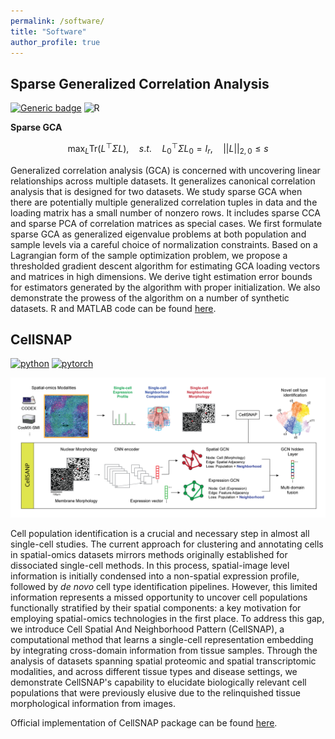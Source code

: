 ```yaml
---
permalink: /software/
title: "Software"
author_profile: true
---
```



Sparse Generalized Correlation Analysis
------

[![Generic badge](https://img.shields.io/badge/MATLAB-R2020a-BLUE.svg)](https://shields.io/)
![R](https://img.shields.io/badge/R-CRAN-orange)

**Sparse GCA**

$$\max_L \mathrm{Tr}(L^\top\Sigma L), \quad s.t.\quad L_0^\top\Sigma L_0=I_r, \quad ||L||_{2, 0} \leq s $$

Generalized correlation analysis (GCA) is concerned with uncovering linear relationships across multiple datasets. It generalizes canonical correlation analysis that is designed for two datasets. We study sparse GCA when there are potentially multiple generalized correlation tuples in data and the loading matrix has a small number of nonzero rows. It includes sparse CCA and sparse PCA of correlation matrices as special cases. We first formulate sparse GCA as generalized eigenvalue problems at both population and sample levels via a careful choice of normalization constraints. Based on a Lagrangian form of the sample optimization problem, we propose a thresholded gradient descent algorithm for estimating GCA loading vectors and matrices in high dimensions. We derive tight estimation error bounds for estimators generated by the algorithm with proper initialization. We also demonstrate the prowess of the algorithm on a number of synthetic datasets.
R and MATLAB code can be found [here](https://github.com/ShengGao-wharton/Sparse-Generalized-Correlation-Analysis/tree/main).

CellSNAP
------

[![python](https://img.shields.io/badge/Python-3.9-3776AB.svg?style=flat&logo=python&logoColor=white)](https://www.python.org)
[![pytorch](https://img.shields.io/badge/PyTorch-2.0.0-EE4C2C.svg?style=flat&logo=pytorch)](https://pytorch.org)

<img src='/images/cellsnap.png'>

Cell population identification is a crucial and necessary step in almost all single-cell studies. The current approach for clustering and annotating cells in spatial-omics datasets mirrors methods originally established for dissociated single-cell methods. In this process, spatial-image level information is initially condensed into a non-spatial expression profile, followed by *de novo* cell type identification pipelines. However, this limited information represents a missed opportunity to uncover cell populations functionally stratified by their spatial components: a key motivation for employing spatial-omics technologies in the first place. To address this gap, we introduce Cell Spatial And Neighborhood Pattern (CellSNAP), a computational method that learns a single-cell representation embedding by integrating cross-domain information from tissue samples. Through the analysis of datasets spanning spatial proteomic and spatial transcriptomic modalities, and across different tissue types and disease settings, we demonstrate CellSNAP's capability to elucidate biologically relevant cell populations that were previously elusive due to the relinquished tissue morphological information from images.

Official implementation of CellSNAP package can be found [here](https://github.com/sggao/CellSNAP/tree/main).